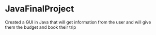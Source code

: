 # JavaFinalProject
Created a GUI in Java that will get information from the user and will give them the budget and book their trip 
